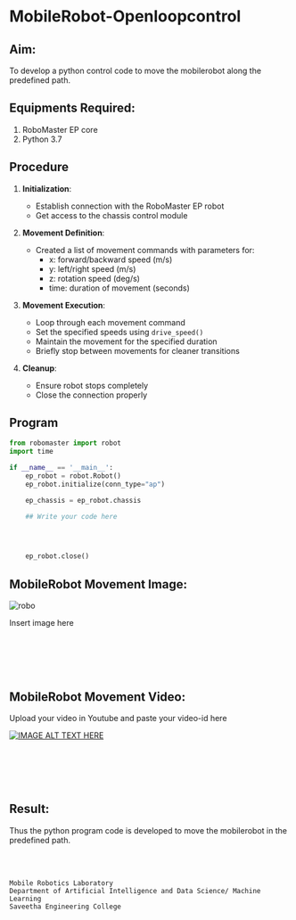 # MobileRobot-Openloopcontrol
## Aim:

To develop a python control code to move the mobilerobot along the predefined path.

## Equipments Required:
1. RoboMaster EP core
2. Python 3.7

## Procedure

 

1. **Initialization**:
   - Establish connection with the RoboMaster EP robot
   - Get access to the chassis control module

2. **Movement Definition**:
   - Created a list of movement commands with parameters for:
     - x: forward/backward speed (m/s)
     - y: left/right speed (m/s)
     - z: rotation speed (deg/s)
     - time: duration of movement (seconds)

3. **Movement Execution**:
   - Loop through each movement command
   - Set the specified speeds using `drive_speed()`
   - Maintain the movement for the specified duration
   - Briefly stop between movements for cleaner transitions

4. **Cleanup**:
   - Ensure robot stops completely
   - Close the connection properly

## Program
```python
from robomaster import robot
import time

if __name__ == '__main__':
    ep_robot = robot.Robot()
    ep_robot.initialize(conn_type="ap")

    ep_chassis = ep_robot.chassis

    ## Write your code here



    
    ep_robot.close()
```

## MobileRobot Movement Image:

![robo](./img/robomaster.png)

Insert image here


<br/>
<br/>
<br/>
<br/>

## MobileRobot Movement Video:

Upload your video in Youtube and paste your video-id here

[![IMAGE ALT TEXT HERE](https://img.youtube.com/vi/YOUTUBE_VIDEO_ID_HERE/0.jpg)](https://www.youtube.com/watch?v=YOUTUBE_VIDEO_ID_HERE)

<br/>
<br/>
<br/>
<br/>

## Result:
Thus the python program code is developed to move the mobilerobot in the predefined path.


<br/>
<br/>

```
Mobile Robotics Laboratory
Department of Artificial Intelligence and Data Science/ Machine Learning
Saveetha Engineering College
```
